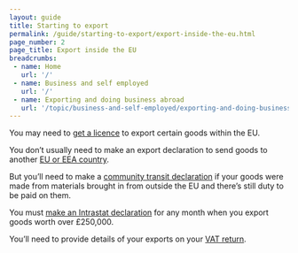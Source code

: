 ```yaml
---
layout: guide
title: Starting to export
permalink: /guide/starting-to-export/export-inside-the-eu.html
page_number: 2
page_title: Export inside the EU
breadcrumbs:
 - name: Home
   url: '/'
 - name: Business and self employed
   url: '/'
 - name: Exporting and doing business abroad
   url: '/topic/business-and-self-employed/exporting-and-doing-business-abroad.html'   
---
```


You may need to [get a licence](/guide/starting-to-export/export-licences.html) to export certain goods within the EU.

You don’t usually need to make an export declaration to send goods to another [EU or EEA country](/eu-eea). 

But you’ll need to make a [community transit declaration](/guide/move-goods-eu/when-to-make-declaration.html) if your goods were made from materials brought in from outside the EU and there’s still duty to be paid on them.

You must [make an Intrastat declaration](/guide/report-moved-goods-intrastat/when-you-must-register.html) for any month when you export goods worth over £250,000.

You’ll need to provide details of your exports on your [VAT return](/vat-returns).
